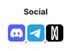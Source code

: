 <h3 align="center">Social</h3>
<div align="center" style="width:90%;margin:0 auto 16px;">
  <a href="https://iwdath.github.io/">
    <img src="https://github.com/iwdath/iwdath/blob/main/img/discord.svg" width="35" height="35" title="Portfolio" alt="Portfolio">
  </a>
  <a href="https://iwdath.github.io/telegram">
    <img src="https://github.com/iwdath/iwdath/blob/main/img/telegram.svg" width="35" height="35" title="Telegram" alt="Telegram">
  </a>
  <a href="https://iwdath.github.io/discord">
    <img src="https://github.com/iwdath/iwdath/blob/main/img/iwdath.svg" width="35" height="35" title="Discord" alt="Discord">
  </a>
</div>
